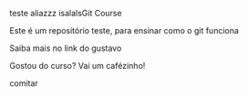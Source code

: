 teste aliazzz isalalsGit Course

Este é um repositório teste, para ensinar como o git funciona

Saiba mais no link do gustavo


Gostou do curso? Vai um cafézinho!

comitar
